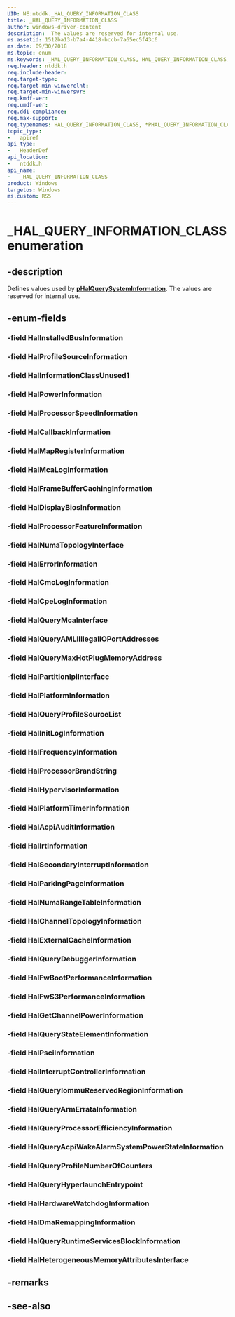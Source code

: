 ```yaml
---
UID: NE:ntddk._HAL_QUERY_INFORMATION_CLASS
title: _HAL_QUERY_INFORMATION_CLASS
author: windows-driver-content
description:  The values are reserved for internal use.
ms.assetid: 1512ba13-b7a4-4418-bccb-7a65ec5f43c6
ms.date: 09/30/2018
ms.topic: enum
ms.keywords: _HAL_QUERY_INFORMATION_CLASS, HAL_QUERY_INFORMATION_CLASS, *PHAL_QUERY_INFORMATION_CLASS, 
req.header: ntddk.h
req.include-header:
req.target-type:
req.target-min-winverclnt:
req.target-min-winversvr:
req.kmdf-ver:
req.umdf-ver:
req.ddi-compliance:
req.max-support:
req.typenames: HAL_QUERY_INFORMATION_CLASS, *PHAL_QUERY_INFORMATION_CLASS
topic_type: 
-	apiref
api_type: 
-	HeaderDef
api_location: 
-	ntddk.h
api_name: 
-	_HAL_QUERY_INFORMATION_CLASS
product: Windows
targetos: Windows
ms.custom: RS5
---
```


# _HAL_QUERY_INFORMATION_CLASS enumeration

## -description

Defines values used by [**pHalQuerySystemInformation**](nc-ntddk-phalquerysysteminformation.md). The values are reserved for internal use.

## -enum-fields

### -field HalInstalledBusInformation 
### -field HalProfileSourceInformation 
### -field HalInformationClassUnused1 
### -field HalPowerInformation 
### -field HalProcessorSpeedInformation 
### -field HalCallbackInformation 
### -field HalMapRegisterInformation 
### -field HalMcaLogInformation 
### -field HalFrameBufferCachingInformation 
### -field HalDisplayBiosInformation 
### -field HalProcessorFeatureInformation 
### -field HalNumaTopologyInterface 
### -field HalErrorInformation 
### -field HalCmcLogInformation 
### -field HalCpeLogInformation 
### -field HalQueryMcaInterface 
### -field HalQueryAMLIIllegalIOPortAddresses 
### -field HalQueryMaxHotPlugMemoryAddress 
### -field HalPartitionIpiInterface 
### -field HalPlatformInformation 
### -field HalQueryProfileSourceList 
### -field HalInitLogInformation 
### -field HalFrequencyInformation 
### -field HalProcessorBrandString 
### -field HalHypervisorInformation 
### -field HalPlatformTimerInformation 
### -field HalAcpiAuditInformation 
### -field HalIrtInformation 
### -field HalSecondaryInterruptInformation 
### -field HalParkingPageInformation 
### -field HalNumaRangeTableInformation 
### -field HalChannelTopologyInformation 
### -field HalExternalCacheInformation 
### -field HalQueryDebuggerInformation 
### -field HalFwBootPerformanceInformation 
### -field HalFwS3PerformanceInformation 
### -field HalGetChannelPowerInformation 
### -field HalQueryStateElementInformation 
### -field HalPsciInformation 
### -field HalInterruptControllerInformation 
### -field HalQueryIommuReservedRegionInformation 
### -field HalQueryArmErrataInformation 
### -field HalQueryProcessorEfficiencyInformation 
### -field HalQueryAcpiWakeAlarmSystemPowerStateInformation 
### -field HalQueryProfileNumberOfCounters 
### -field HalQueryHyperlaunchEntrypoint 
### -field HalHardwareWatchdogInformation 
### -field HalDmaRemappingInformation 
### -field HalQueryRuntimeServicesBlockInformation 
### -field HalHeterogeneousMemoryAttributesInterface 

## -remarks

## -see-also

